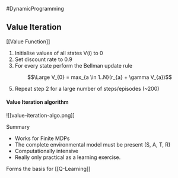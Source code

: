 #DynamicProgramming 

## Value Iteration

[[Value Function]]

1. Initialise values of all states V(i) to 0
2. Set discount rate to 0.9
3. For every state perform the Bellman update rule

$$\Large V_{0} = max_{a \in 1..N}(r_{a} + \gamma V_{a})$$

5. Repeat step 2 for a large number of
steps/episodes (~200)

#### Value Iteration algorithm

![[value-iteration-algo.png]]


Summary

- Works for Finite MDPs
- The complete environmental model must be present (S, A, T, R)
- Computationally intensive
- Really only practical as a learning exercise.

Forms the basis for [[Q-Learning]]